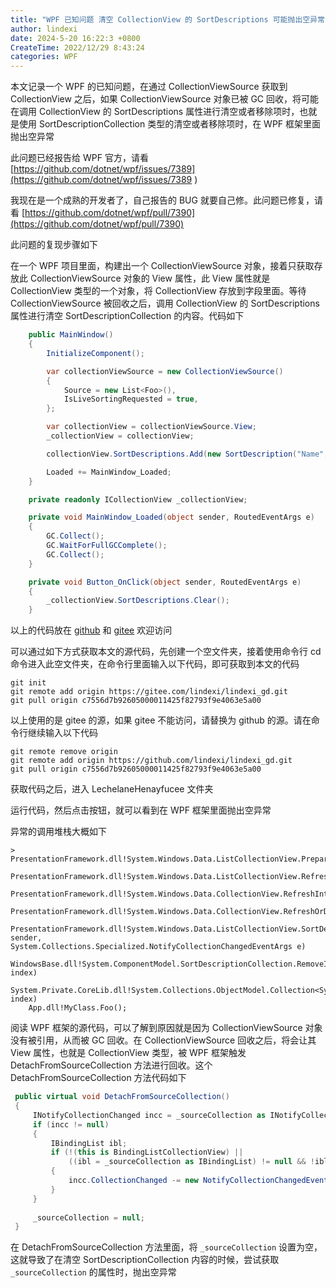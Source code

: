 ```yaml
---
title: "WPF 已知问题 清空 CollectionView 的 SortDescriptions 可能抛出空异常"
author: lindexi
date: 2024-5-20 16:22:3 +0800
CreateTime: 2022/12/29 8:43:24
categories: WPF
---
```


本文记录一个 WPF 的已知问题，在通过 CollectionViewSource 获取到 CollectionView 之后，如果 CollectionViewSource 对象已被 GC 回收，将可能在调用 CollectionView 的 SortDescriptions 属性进行清空或者移除项时，也就是使用 SortDescriptionCollection 类型的清空或者移除项时，在 WPF 框架里面抛出空异常

<!--more-->


<!-- CreateTime:2022/12/29 8:43:24 -->


<!-- 发布 -->
<!-- 博客 -->

此问题已经报告给 WPF 官方，请看 [https://github.com/dotnet/wpf/issues/7389](https://github.com/dotnet/wpf/issues/7389 )

我现在是一个成熟的开发者了，自己报告的 BUG 就要自己修。此问题已修复，请看 [https://github.com/dotnet/wpf/pull/7390](https://github.com/dotnet/wpf/pull/7390)

此问题的复现步骤如下

在一个 WPF 项目里面，构建出一个 CollectionViewSource 对象，接着只获取存放此 CollectionViewSource 对象的 View 属性，此 View 属性就是 CollectionView 类型的一个对象，将 CollectionView 存放到字段里面。等待 CollectionViewSource 被回收之后，调用 CollectionView 的 SortDescriptions 属性进行清空 SortDescriptionCollection 的内容。代码如下

```csharp
    public MainWindow()
    {
        InitializeComponent();

        var collectionViewSource = new CollectionViewSource()
        {
            Source = new List<Foo>(),
            IsLiveSortingRequested = true,
        };

        var collectionView = collectionViewSource.View;
        _collectionView = collectionView;

        collectionView.SortDescriptions.Add(new SortDescription("Name", ListSortDirection.Descending));

        Loaded += MainWindow_Loaded;
    }

    private readonly ICollectionView _collectionView;

    private void MainWindow_Loaded(object sender, RoutedEventArgs e)
    {
        GC.Collect();
        GC.WaitForFullGCComplete();
        GC.Collect();
    }

    private void Button_OnClick(object sender, RoutedEventArgs e)
    {
        _collectionView.SortDescriptions.Clear();
    }
```

以上的代码放在 [github](https://github.com/lindexi/lindexi_gd/tree/c7556d7b92605000011425f82793f9e4063e5a00/LechelaneHenayfucee) 和 [gitee](https://gitee.com/lindexi/lindexi_gd/tree/c7556d7b92605000011425f82793f9e4063e5a00/LechelaneHenayfucee) 欢迎访问

可以通过如下方式获取本文的源代码，先创建一个空文件夹，接着使用命令行 cd 命令进入此空文件夹，在命令行里面输入以下代码，即可获取到本文的代码

```
git init
git remote add origin https://gitee.com/lindexi/lindexi_gd.git
git pull origin c7556d7b92605000011425f82793f9e4063e5a00
```

以上使用的是 gitee 的源，如果 gitee 不能访问，请替换为 github 的源。请在命令行继续输入以下代码

```
git remote remove origin
git remote add origin https://github.com/lindexi/lindexi_gd.git
git pull origin c7556d7b92605000011425f82793f9e4063e5a00
```

获取代码之后，进入 LechelaneHenayfucee 文件夹

运行代码，然后点击按钮，就可以看到在 WPF 框架里面抛出空异常


异常的调用堆栈大概如下


```
>	PresentationFramework.dll!System.Windows.Data.ListCollectionView.PrepareLocalArray() 
 	PresentationFramework.dll!System.Windows.Data.ListCollectionView.RefreshOverride() 
 	PresentationFramework.dll!System.Windows.Data.CollectionView.RefreshInternal() 
 	PresentationFramework.dll!System.Windows.Data.CollectionView.RefreshOrDefer() 
 	PresentationFramework.dll!System.Windows.Data.ListCollectionView.SortDescriptionsChanged(object sender, System.Collections.Specialized.NotifyCollectionChangedEventArgs e) 
 	WindowsBase.dll!System.ComponentModel.SortDescriptionCollection.RemoveItem(int index)
 	System.Private.CoreLib.dll!System.Collections.ObjectModel.Collection<System.ComponentModel.SortDescription>.RemoveAt(int index)
 	App.dll!MyClass.Foo();
```

阅读 WPF 框架的源代码，可以了解到原因就是因为 CollectionViewSource 对象没有被引用，从而被 GC 回收。在 CollectionViewSource 回收之后，将会让其 View 属性，也就是 CollectionView 类型，被 WPF 框架触发 DetachFromSourceCollection 方法进行回收。这个 DetachFromSourceCollection 方法代码如下


```csharp
 public virtual void DetachFromSourceCollection() 
 { 
     INotifyCollectionChanged incc = _sourceCollection as INotifyCollectionChanged; 
     if (incc != null) 
     { 
         IBindingList ibl; 
         if (!(this is BindingListCollectionView) || 
             ((ibl = _sourceCollection as IBindingList) != null && !ibl.SupportsChangeNotification)) 
         { 
             incc.CollectionChanged -= new NotifyCollectionChangedEventHandler(OnCollectionChanged); 
         } 
     } 
  
     _sourceCollection = null; 
 }
```

在 DetachFromSourceCollection 方法里面，将 `_sourceCollection` 设置为空，这就导致了在清空 SortDescriptionCollection 内容的时候，尝试获取 `_sourceCollection` 的属性时，抛出空异常
